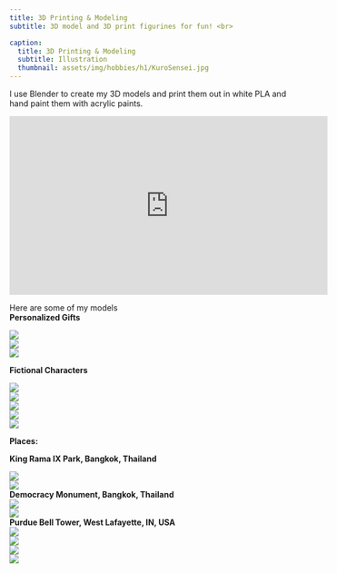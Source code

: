 ```yaml
---
title: 3D Printing & Modeling
subtitle: 3D model and 3D print figurines for fun! <br> 

caption:
  title: 3D Printing & Modeling
  subtitle: Illustration
  thumbnail: assets/img/hobbies/h1/KuroSensei.jpg
---
```

I use Blender to create my 3D models and print them out in white PLA and hand paint them with acrylic paints.  

<iframe width="560" height="315" src="https://www.youtube.com/embed/82H27ztbQBg" title="YouTube video player" frameborder="0" allow="accelerometer; autoplay; clipboard-write; encrypted-media; gyroscope; picture-in-picture; web-share" allowfullscreen></iframe>

Here are some of my models<br>
<strong>Personalized Gifts<strong>
<div class="row">
      <div class="col-lg-4 mx-auto text-center align-self-center">
        <div class="large">
          <img class="img-fluid" src="assets/img/hobbies/h1/RBP.jpg">
        </div>
      </div>
      <div class="col-lg-4 mx-auto text-left align-self-center">
        <div class="large">
          <img class="img-fluid" src="assets/img/hobbies/h1/MR.jpg">
        </div>
      </div>
      <div class="col-lg-4 mx-auto text-left align-self-center">
        <div class="large">
          <img class="img-fluid" src="assets/img/hobbies/h1/EB.jpg">
        </div>
      </div>
</div>

<strong>Fictional Characters<strong>
<div class="row">
      <div class="col-lg-6 mx-auto text-center align-self-center">
        <div class="large">
          <img class="img-fluid" src="assets/img/hobbies/h1/RTT.jpg">
        </div>
      </div>
      <div class="col-lg-4 mx-auto text-left align-self-center">
        <div class="large">
          <img class="img-fluid" src="assets/img/hobbies/h1/miki.jpg">
        </div>
      </div>
</div>
<div class="row">
      <div class="col-lg-4 mx-auto text-center align-self-center">
        <div class="large">
          <img class="img-fluid" src="assets/img/hobbies/h1/goku.jpg">
        </div>
      </div>
      <div class="col-lg-4 mx-auto text-left align-self-center">
        <div class="large">
          <img class="img-fluid" src="assets/img/hobbies/h1/kuro.jpg">
        </div>
      </div>
      <div class="col-lg-4 mx-auto text-left align-self-center">
        <div class="large">
          <img class="img-fluid" src="assets/img/hobbies/h1/allmight.jpg">
        </div>
      </div>
</div>

<strong>Places:</strong><br>

King Rama IX Park, Bangkok, Thailand 
<div class="row">
      <div class="col-lg-6 mx-auto text-center align-self-center">
        <div class="large">
          <img class="img-fluid" src="assets/img/hobbies/h1/Suanluang.jpg">
        </div>
      </div>
      <div class="col-lg-6 mx-auto text-left align-self-center">
        <div class="large">
          <img class="img-fluid" src="assets/img/hobbies/h1/Suanluang92.gif">
        </div>
      </div>
</div>
Democracy Monument, Bangkok, Thailand 
<div class="row">
      <div class="col-lg-6 mx-auto text-center align-self-center">
        <div class="large">
          <img class="img-fluid" src="assets/img/hobbies/h1/Monument.jpg">
        </div>
      </div>
      <div class="col-lg-6 mx-auto text-left align-self-center">
        <div class="large">
          <img class="img-fluid" src="assets/img/hobbies/h1/monument_cycle1.png">
        </div>
      </div>
</div>
Purdue Bell Tower, West Lafayette, IN, USA
<div class="row">
      <div class="col-lg-3 mx-auto text-center align-self-center">
        <div class="large">
          <img class="img-fluid" src="assets/img/hobbies/h1/1-1.jpg">
        </div>
      </div>
      <div class="col-lg-3 mx-auto text-left align-self-center">
        <div class="large">
          <img class="img-fluid" src="assets/img/hobbies/h1/bell_day_final1.png">
        </div>
      </div>
      <div class="col-lg-3 mx-auto text-left align-self-center">
        <div class="large">
          <img class="img-fluid" src="assets/img/hobbies/h1/bell_night_cycle21.png">
        </div>
      </div>
      <div class="col-lg-3 mx-auto text-left align-self-center">
        <div class="large">
          <img class="img-fluid" src="assets/img/hobbies/h1/bell_zoom_cyclepng1.png">
        </div>
      </div>
</div>








